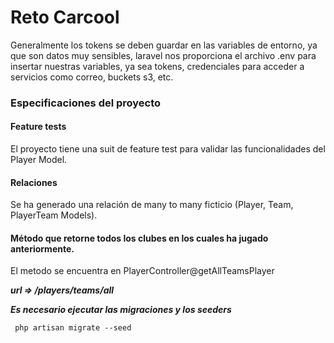 # Reto Carcool

Generalmente los tokens se deben guardar en las variables de entorno, ya que son datos muy sensibles, laravel nos proporciona el archivo .env para insertar nuestras variables, ya sea tokens, credenciales para  acceder a servicios como correo, buckets s3, etc.

### Especificaciones del proyecto
#### Feature tests
El proyecto tiene una suit de feature test para validar las funcionalidades del Player Model.

#### Relaciones
Se ha generado una relación de many to many ficticio (Player, Team, PlayerTeam Models).

#### Método que retorne todos los clubes en los cuales ha jugado anteriormente. 
El metodo se encuentra en PlayerController@getAllTeamsPlayer

***url => /players/teams/all***

***Es necesario ejecutar las migraciones y los seeders*** 

` php artisan migrate --seed`
